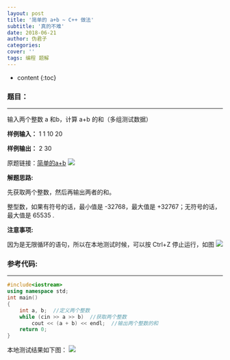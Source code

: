 ```yaml
---
layout: post
title: '简单的 a+b ~ C++ 做法'
subtitle: '真的不难'
date: 2018-06-21
author: 伪君子
categories:
cover: ''
tags: 编程 题解
---
```


* content
{:toc}
###  题目：

***

输入两个整数 a 和b，计算 a+b 的和（多组测试数据）

**样例输入：**
1 1
10 20


**样例输出：**
2
30

原题链接：[简单的a+b](http://www.dotcpp.com/oj/problem1000.html)
![](https://upload-images.jianshu.io/upload_images/2989110-43a6e65fdd819d65.png?imageMogr2/auto-orient/strip%7CimageView2/2/w/1240)


**解题思路:**

先获取两个整数，然后再输出两者的和。

整型数，如果有符号的话，最小值是 -32768，最大值是 +32767；无符号的话，最大值是 65535 .

**注意事项:**

因为是无限循环的语句，所以在本地测试时候，可以按 Ctrl+Z 停止运行，如图
![](https://upload-images.jianshu.io/upload_images/2989110-35f3b3d4d532d3e6.png?imageMogr2/auto-orient/strip%7CimageView2/2/w/1240)

###  参考代码:

***

```C++
#include<iostream>
using namespace std;
int main()
{
    int a, b;  //定义两个整数
    while (cin >> a >> b)  //获取两个整数
        cout << (a + b) << endl;  //输出两个整数的和
    return 0;
}
```

本地测试结果如下图：
![](https://upload-images.jianshu.io/upload_images/2989110-35f3b3d4d532d3e6.png?imageMogr2/auto-orient/strip%7CimageView2/2/w/1240)